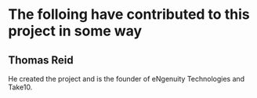 # The folloing have contributed to this project in some way

## Thomas Reid
He created the project and is the founder of eNgenuity Technologies and Take10.
